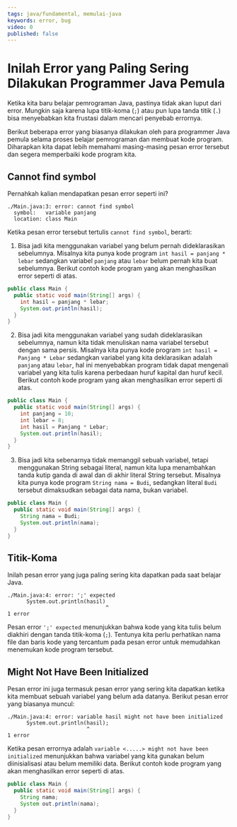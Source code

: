 ```yaml
---
tags: java/fundamental, memulai-java
keywords: error, bug
video: 0
published: false
---
```

# Inilah Error yang Paling Sering Dilakukan Programmer Java Pemula

Ketika kita baru belajar pemrograman Java, pastinya tidak akan luput dari error. Mungkin saja karena lupa titik-koma (`;`) atau pun lupa tanda titik (`.`) bisa menyebabkan kita frustasi dalam mencari penyebab errornya. 

Berikut beberapa error yang biasanya dilakukan oleh para programmer Java pemula selama proses belajar pemrograman dan membuat kode program. Diharapkan kita dapat lebih memahami masing-masing pesan error tersebut dan segera memperbaiki kode program kita.

## Cannot find symbol

Pernahkah kalian mendapatkan pesan error seperti ini?

```shell
./Main.java:3: error: cannot find symbol
  symbol:   variable panjang
  location: class Main
```

Ketika pesan error tersebut tertulis `cannot find symbol`, berarti:
1. Bisa jadi kita menggunakan variabel yang belum pernah dideklarasikan sebelumnya. Misalnya kita punya kode program `int hasil = panjang * lebar` sedangkan variabel `panjang` atau `lebar` belum pernah kita buat sebelumnya. Berikut contoh kode program yang akan menghasilkan error seperti di atas.
  ```java
  public class Main {
    public static void main(String[] args) {
      int hasil = panjang * lebar;
      System.out.println(hasil);
    }
  }
  ```
2. Bisa jadi kita menggunakan variabel yang sudah dideklarasikan sebelumnya, namun kita tidak menuliskan nama variabel tersebut dengan sama persis. Misalnya kita punya kode program `int hasil = Panjang * Lebar` sedangkan variabel yang kita deklarasikan adalah `panjang` atau `lebar`, hal ini menyebabkan program tidak dapat mengenali variabel yang kita tulis karena perbedaan huruf kapital dan huruf kecil. Berikut contoh kode program yang akan menghasilkan error seperti di atas.
  ```java
  public class Main {
    public static void main(String[] args) {
      int panjang = 10;
      int lebar = 8;
      int hasil = Panjang * Lebar;
      System.out.println(hasil);
    }
  }
  ```
3. Bisa jadi kita sebenarnya tidak memanggil sebuah variabel, tetapi menggunakan String sebagai literal, namun kita lupa menambahkan tanda kutip ganda di awal dan di akhir literal String tersebut. Misalnya kita punya kode program `String nama = Budi`, sedangkan literal `Budi` tersebut dimaksudkan sebagai data nama, bukan variabel.
  ```java
  public class Main {
    public static void main(String[] args) {
      String nama = Budi;
      System.out.println(nama);
    }
  }
  ```

## Titik-Koma

Inilah pesan error yang juga paling sering kita dapatkan pada saat belajar Java.

```shell
./Main.java:4: error: ';' expected
      System.out.println(hasil)
                               ^
1 error
```

Pesan error `';' expected` menunjukkan bahwa kode yang kita tulis belum diakhiri dengan tanda titik-koma (`;`). Tentunya kita perlu perhatikan nama file dan baris kode yang tercantum pada pesan error untuk memudahkan menemukan kode program tersebut.

## Might Not Have Been Initialized

Pesan error ini juga termasuk pesan error yang sering kita dapatkan ketika kita membuat sebuah variabel yang belum ada datanya. Berikut pesan error yang biasanya muncul:

```shell
./Main.java:4: error: variable hasil might not have been initialized
      System.out.println(hasil);
                         ^
1 error
```

Ketika pesan errornya adalah `variable <.....> might not have been initialized` menunjukkan bahwa variabel yang kita gunakan belum diinisialisasi atau belum memiliki data. Berikut contoh kode program yang akan menghasilkan error seperti di atas.

```java
public class Main {
  public static void main(String[] args) {
    String nama;
    System out.println(nama);
  }
}
```

